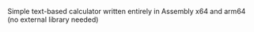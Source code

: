 Simple text-based calculator written entirely in Assembly x64 and arm64 
(no external library needed)

